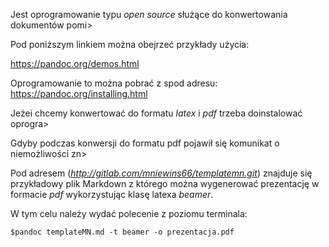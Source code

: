Jest oprogramowanie typu *open source* służące do konwertowania dokumentów pomi>

Pod poniższym linkiem można obejrzeć przykłady użycia:

https://pandoc.org/demos.html

Oprogramowanie to można pobrać z spod adresu: https://pandoc.org/installing.html

Jeżei chcemy konwertować do formatu *latex* i *pdf* trzeba doinstalować oprogra>

Gdyby podczas konwersji do formatu pdf pojawił się komunikat o niemożliwości zn>


Pod adresem (*http://gitlab.com/mniewins66/templatemn.git*) znajduje się
przykładowy plik Markdown z którego można wygenerować prezentację w
formacie *pdf* wykorzystując klasę latexa *beamer*.

W tym celu należy wydać polecenie z poziomu terminala:

```$pandoc templateMN.md -t beamer -o prezentacja.pdf```
